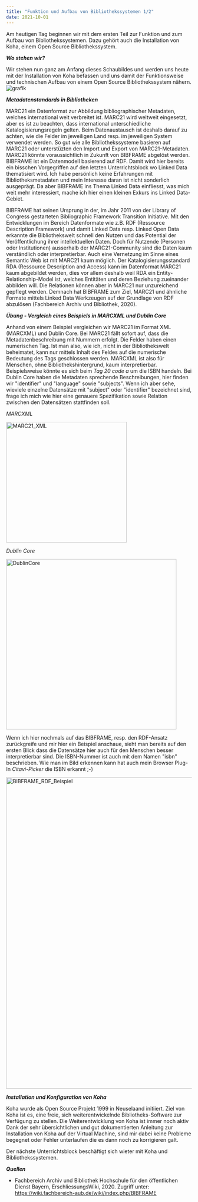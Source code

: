 ```yaml
---
title: "Funktion und Aufbau von Bibliothekssystemen 1/2"
date: 2021-10-01
---
```


Am heutigen Tag beginnen wir mit dem ersten Teil zur Funktion und zum Aufbau von Bibliothekssystemen. Dazu gehört auch die Installation von Koha, einem Open Source Bibliothekssystem.

***Wo stehen wir?***

Wir stehen nun ganz am Anfang dieses Schaubildes und werden uns heute mit der Installation von Koha befassen und uns damit der Funktionsweise und technischen Aufbau von einem Open Source Bibliothekssystem nähern.
![grafik](https://user-images.githubusercontent.com/74451681/147768174-24b978d3-89ff-46a2-8f68-db2618618759.png)

***Metadatenstandards in Bibliotheken***

MARC21 ein Datenformat zur Abbildung bibliographischer Metadaten, welches international weit verbreitet ist. MARC21 wird weltweit eingesetzt, aber es ist zu beachten, dass international unterschiedliche Katalogisierungsregeln gelten. Beim Datenaustausch ist deshalb darauf zu achten, wie die Felder im jeweiligen Land resp. im jeweiligen System verwendet werden. So gut wie alle Bibliothekssysteme basieren auf MARC21 oder unterstüzten  den Import und Export von MARC21-Metadaten.
MARC21 könnte voraussichtlich in Zukunft von BIBFRAME abgelöst werden. BIBFRAME ist ein Datenmodell basierend auf RDF. Damit wird hier bereits ein bisschen Vorgegriffen auf den letzten Unterrichtsblock wo Linked Data thematisiert wird. Ich habe persönlich keine Erfahrungen mit Bibliotheksmetadaten und mein Interesse daran ist nicht sonderlich ausgeprägt. Da aber BIBFRAME ins Thema Linked Data einfliesst, was mich weit mehr interessiert, mache ich hier einen kleinen Exkurs ins Linked Data-Gebiet.

BIBFRAME hat seinen Ursprung in der, im Jahr 2011 von der Library of Congress gestarteten Bibliographic Framework Transition Initiative.
Mit den Entwicklungen im Bereich Datenformate wie z.B. RDF (Ressource Description Framework) und damit Linked Data resp. Linked Open Data erkannte die Bibliothekswelt schnell den Nutzen und das Potential der Veröffentlichung ihrer intellektuellen Daten. Doch für Nutzende (Personen oder Institutionen) ausserhalb der MARC21-Community sind die Daten kaum verständlich oder interpretierbar. Auch eine Vernetzung im Sinne eines Semantic Web ist mit MARC21 kaum möglich. Der Katalogisierungsstandard RDA (Ressource Description and Access) kann im Datenformat MARC21 kaum abgebildet werden, dies vor allem deshalb weil RDA ein Entity-Relationship-Model ist, welches Entitäten und deren Beziehung zueinander abbilden will. Die Relationen können aber in MARC21 nur unzureichend gepflegt werden. Demnach hat BIBFRAME zum Ziel, MARC21 und ähnliche Formate mittels Linked Data Werkzeugen auf der Grundlage von RDF abzulösen (Fachbereich Archiv und Bibliothek, 2020).

***Übung - Vergleich eines Beispiels in MARCXML und Dublin Core***

Anhand von einem Beispiel vergleichen wir MARC21 im Format XML (MARCXML) und Dublin Core. Bei MARC21 fällt sofort auf, dass die Metadatenbeschreibung mit Nummern erfolgt. Die Felder haben einen numerischen Tag. Ist man also, wie ich, nicht in der Bibliothekswelt beheimatet, kann nur mittels Inhalt des Feldes auf die numerische Bedeutung des Tags geschlossen werden. MARCXML ist also für Menschen, ohne Bibliothekshintergrund, kaum interpretierbar. Beispielsweise könnte es sich beim *Tag 20 code a* um die ISBN handeln. Bei Dublin Core haben die Metadaten sprechende Beschreibungen, hier finden wir "identifier" und "language" sowie "subjects". Wenn ich aber sehe, wieviele einzelne Datensätze mit "subject" oder "identifier" bezeichnet sind, frage ich mich wie hier eine genauere Spezifikation sowie Relation zwischen den Datensätzen stattfinden soll. 


*MARCXML*

<img width="327" alt="MARC21_XML" src="https://user-images.githubusercontent.com/74451681/151656592-2545a8fc-8120-4f2e-844c-bc5a31e22f06.PNG">


*Dublin Core*

<img width="462" alt="DublinCore" src="https://user-images.githubusercontent.com/74451681/151656589-77fbf681-c68d-4bae-bf8e-b2c2d3beb1e6.PNG">

Wenn ich hier nochmals auf das BIBFRAME, resp. den RDF-Ansatz zurückgreife und mir hier ein Beispiel anschaue, sieht man bereits auf den ersten Blick dass die Datensätze hier auch für den Menschen besser interpretierbar sind. Die ISBN-Nummer ist auch mit dem Namen "isbn" beschrieben. Wie man im Bild erkennen kann hat auch mein Browser Plug-In *Citavi-Picker* die ISBN erkannt ;-)

<img width="845" alt="BIBFRAME_RDF_Beispiel" src="https://user-images.githubusercontent.com/74451681/151656648-ad7aee90-22b0-4443-9a53-1171209916d5.PNG">


***Installation und Konfiguration von Koha***

Koha wurde als Open Source Projekt 1999 in Neuselaand initiiert. Ziel von Koha ist es, eine freie, sich weiterentwickelnde Bibliotheks-Software zur Verfügung zu stellen. Die Weiterentwicklung von Koha ist immer noch aktiv
Dank der sehr übersichtlichen und gut dokumentierten Anleitung zur Installation von Koha auf der Virtual Machine, sind mir dabei keine Probleme begegnet oder Fehler unterlaufen die es dann noch zu korrigieren galt. 

Der nächste Unterrichtsblock beschäftigt sich wieter mit Koha und Bibliothekssystemen.

***Quellen***

- Fachbereich Archiv und Bibliothek Hochschule für den öffentlichen Dienst Bayern, ErschliessungsWiki, 2020. Zugriff unter: <a href='https://wiki.fachbereich-aub.de/wiki/index.php/BIBFRAME'>https://wiki.fachbereich-aub.de/wiki/index.php/BIBFRAME</a>



